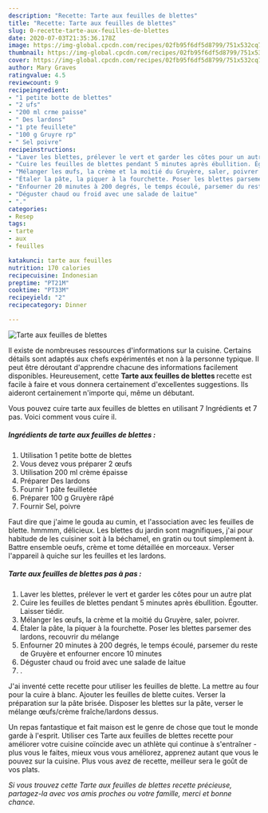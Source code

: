 ```yaml
---
description: "Recette: Tarte aux feuilles de blettes"
title: "Recette: Tarte aux feuilles de blettes"
slug: 0-recette-tarte-aux-feuilles-de-blettes
date: 2020-07-03T21:35:36.178Z
image: https://img-global.cpcdn.com/recipes/02fb95f6df5d8799/751x532cq70/tarte-aux-feuilles-de-blettes-photo-principale-de-la-recette.jpg
thumbnail: https://img-global.cpcdn.com/recipes/02fb95f6df5d8799/751x532cq70/tarte-aux-feuilles-de-blettes-photo-principale-de-la-recette.jpg
cover: https://img-global.cpcdn.com/recipes/02fb95f6df5d8799/751x532cq70/tarte-aux-feuilles-de-blettes-photo-principale-de-la-recette.jpg
author: Mary Graves
ratingvalue: 4.5
reviewcount: 9
recipeingredient:
- "1 petite botte de blettes"
- "2 ufs"
- "200 ml crme paisse"
- " Des lardons"
- "1 pte feuillete"
- "100 g Gruyre rp"
- " Sel poivre"
recipeinstructions:
- "Laver les blettes, prélever le vert et garder les côtes pour un autre plat"
- "Cuire les feuilles de blettes pendant 5 minutes après ébullition. Égoutter. Laisser tiédir."
- "Mélanger les œufs, la crème et la moitié du Gruyère, saler, poivrer."
- "Étaler la pâte, la piquer à la fourchette. Poser les blettes parsemer des lardons, recouvrir du mélange"
- "Enfourner 20 minutes à 200 degrés, le temps écoulé, parsemer du reste de Gruyère et enfourner encore 10 minutes"
- "Déguster chaud ou froid avec une salade de laitue"
- "."
categories:
- Resep
tags:
- tarte
- aux
- feuilles

katakunci: tarte aux feuilles 
nutrition: 170 calories
recipecuisine: Indonesian
preptime: "PT21M"
cooktime: "PT33M"
recipeyield: "2"
recipecategory: Dinner

---
```



![Tarte aux feuilles de blettes](https://img-global.cpcdn.com/recipes/02fb95f6df5d8799/751x532cq70/tarte-aux-feuilles-de-blettes-photo-principale-de-la-recette.jpg)

Il existe de nombreuses ressources d'informations sur la cuisine. Certains détails sont adaptés aux chefs expérimentés et non à la personne typique. Il peut être déroutant d'apprendre chacune des informations facilement disponibles. Heureusement, cette <strong> Tarte aux feuilles de blettes </strong> recette est facile à faire et vous donnera certainement d'excellentes suggestions. Ils aideront certainement n'importe qui, même un débutant.

<!--inarticleads1-->

Vous pouvez cuire tarte aux feuilles de blettes en utilisant 7 Ingrédients et 7 pas. Voici comment vous cuire il.

##### Ingrédients de tarte aux feuilles de blettes :

1. Utilisation 1 petite botte de blettes
1. Vous devez vous préparer 2 œufs
1. Utilisation 200 ml crème épaisse
1. Préparer  Des lardons
1. Fournir 1 pâte feuilletée
1. Préparer 100 g Gruyère râpé
1. Fournir  Sel, poivre


Faut dire que j&#39;aime le gouda au cumin, et l&#39;association avec les feuilles de blette. hmmmm, délicieux. Les blettes du jardin sont magnifiques, j&#39;ai pour habitude de les cuisiner soit à la béchamel, en gratin ou tout simplement à. Battre ensemble oeufs, crème et tome détaillée en morceaux. Verser l&#39;appareil à quiche sur les feuilles et les lardons. 

<!--inarticleads2-->

##### Tarte aux feuilles de blettes pas à pas :

1. Laver les blettes, prélever le vert et garder les côtes pour un autre plat
1. Cuire les feuilles de blettes pendant 5 minutes après ébullition. Égoutter. Laisser tiédir.
1. Mélanger les œufs, la crème et la moitié du Gruyère, saler, poivrer.
1. Étaler la pâte, la piquer à la fourchette. Poser les blettes parsemer des lardons, recouvrir du mélange
1. Enfourner 20 minutes à 200 degrés, le temps écoulé, parsemer du reste de Gruyère et enfourner encore 10 minutes
1. Déguster chaud ou froid avec une salade de laitue
1. .


J&#39;ai inventé cette recette pour utiliser les feuilles de blette. La mettre au four pour la cuire à blanc. Ajouter les feuilles de blette cuites. Verser la préparation sur la pâte brisée. Disposer les blettes sur la pâte, verser le mélange œufs/crème fraîche/lardons dessus. 

<!--inarticleads1-->

<p>
Un repas fantastique et fait maison est le genre de chose que tout le monde garde à l'esprit. Utiliser ces Tarte aux feuilles de blettes recette pour améliorer votre cuisine coïncide avec un athlète qui continue à s'entraîner - plus vous le faites, mieux vous vous améliorez, apprenez autant que vous le pouvez sur la cuisine. Plus vous avez de recette, meilleur sera le goût de vos plats.
</p>

<p>
<i>Si vous trouvez cette Tarte aux feuilles de blettes recette précieuse, partagez-la avec vos amis proches ou votre famille, merci et bonne chance.</i>
</p>
